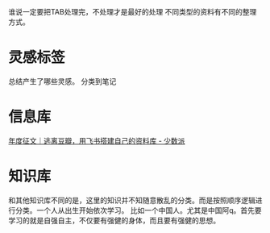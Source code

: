 谁说一定要把TAB处理完，不处理才是最好的处理
不同类型的资料有不同的整理方式。

# 灵感标签
总结产生了哪些灵感。
分类到笔记
# 信息库
[年度征文｜逃离豆瓣，用飞书搭建自己的资料库 - 少数派](https://sspai.com/post/71766)
# 知识库
和其他知识库不同的是，这里的知识并不知随意散乱的分类。而是按照顺序逻辑进行分类。一个人从出生开始依次学习。
比如一个中国人。尤其是中国阿q。首先要学习的就是自强自主，不仅要有强健的身体，而且要有强健的思想。
